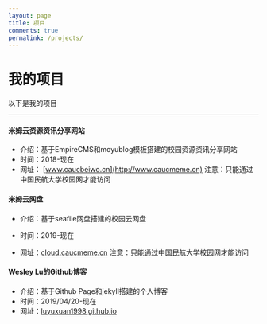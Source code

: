 ```yaml
---
layout: page
title: 项目
comments: true
permalink: /projects/
---
```

# 我的项目
以下是我的项目

---


#### 米姆云资源资讯分享网站

* 介绍：基于EmpireCMS和moyublog模板搭建的校园资源资讯分享网站
* 时间：2018-现在
* 网址： [www.caucbeiwo.cn](http://www.caucmeme.cn)
注意：只能通过中国民航大学校园网才能访问



#### 米姆云网盘

* 介绍：基于seafile网盘搭建的校园云网盘

* 时间：2019-现在

* 网址：[cloud.caucmeme.cn](http://cloud.caucmeme.cn)
  注意：只能通过中国民航大学校园网才能访问

  
#### Wesley Lu的Github博客
* 介绍：基于Github Page和jekyll搭建的个人博客
* 时间：2019/04/20-现在
* 网址：[luyuxuan1998.github.io](luyuxuan1998.github.io)
